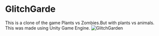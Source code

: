# GlitchGarde
This is a clone of the game Plants vs Zombies.But with plants vs animals.<br />This was made using Unity Game Engine.
![GlitchGarden](https://user-images.githubusercontent.com/70310699/164891369-469823d1-bbd8-49d5-a173-97a0e2fef23d.png)
